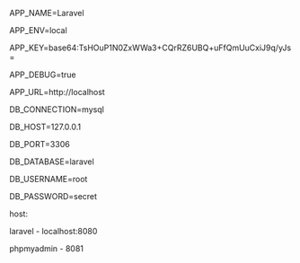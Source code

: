 APP_NAME=Laravel

APP_ENV=local

APP_KEY=base64:TsHOuP1N0ZxWWa3+CQrRZ6UBQ+uFfQmUuCxiJ9q/yJs=

APP_DEBUG=true

APP_URL=http://localhost

DB_CONNECTION=mysql

DB_HOST=127.0.0.1

DB_PORT=3306

DB_DATABASE=laravel

DB_USERNAME=root

DB_PASSWORD=secret


host: 

laravel - localhost:8080

phpmyadmin - 8081
